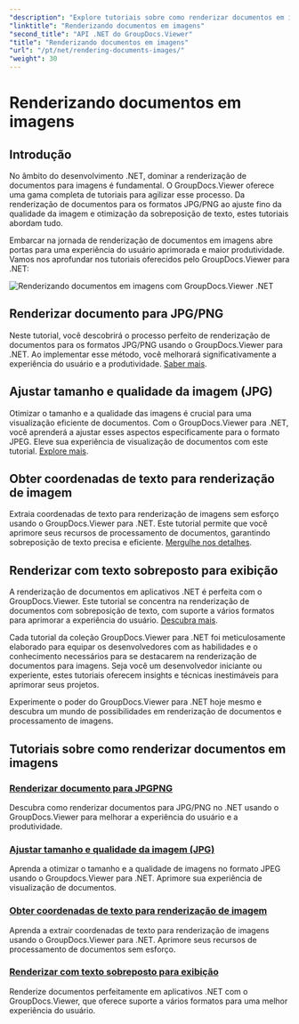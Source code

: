 ```yaml
---
"description": "Explore tutoriais sobre como renderizar documentos em imagens usando o GroupDocs.Viewer para .NET. Otimize a qualidade das imagens, extraia coordenadas de texto e aprimore a experiência do usuário."
"linktitle": "Renderizando documentos em imagens"
"second_title": "API .NET do GroupDocs.Viewer"
"title": "Renderizando documentos em imagens"
"url": "/pt/net/rendering-documents-images/"
"weight": 30
---
```


# Renderizando documentos em imagens

## Introdução

No âmbito do desenvolvimento .NET, dominar a renderização de documentos para imagens é fundamental. O GroupDocs.Viewer oferece uma gama completa de tutoriais para agilizar esse processo. Da renderização de documentos para os formatos JPG/PNG ao ajuste fino da qualidade da imagem e otimização da sobreposição de texto, estes tutoriais abordam tudo.

Embarcar na jornada de renderização de documentos em imagens abre portas para uma experiência do usuário aprimorada e maior produtividade. Vamos nos aprofundar nos tutoriais oferecidos pelo GroupDocs.Viewer para .NET:

![Renderizando documentos em imagens com GroupDocs.Viewer .NET](/viewer/rendering-documents-images/image.png)

## Renderizar documento para JPG/PNG
Neste tutorial, você descobrirá o processo perfeito de renderização de documentos para os formatos JPG/PNG usando o GroupDocs.Viewer para .NET. Ao implementar esse método, você melhorará significativamente a experiência do usuário e a produtividade. [Saber mais](./render-jpg-png/).

## Ajustar tamanho e qualidade da imagem (JPG)
Otimizar o tamanho e a qualidade das imagens é crucial para uma visualização eficiente de documentos. Com o GroupDocs.Viewer para .NET, você aprenderá a ajustar esses aspectos especificamente para o formato JPEG. Eleve sua experiência de visualização de documentos com este tutorial. [Explore mais](./adjust-image-size-and-quality-jpg/).

## Obter coordenadas de texto para renderização de imagem
Extraia coordenadas de texto para renderização de imagens sem esforço usando o GroupDocs.Viewer para .NET. Este tutorial permite que você aprimore seus recursos de processamento de documentos, garantindo sobreposição de texto precisa e eficiente. [Mergulhe nos detalhes](./get-text-coordinates-image/).

## Renderizar com texto sobreposto para exibição
A renderização de documentos em aplicativos .NET é perfeita com o GroupDocs.Viewer. Este tutorial se concentra na renderização de documentos com sobreposição de texto, com suporte a vários formatos para aprimorar a experiência do usuário. [Descubra mais](./render-with-text-overlay/).

Cada tutorial da coleção GroupDocs.Viewer para .NET foi meticulosamente elaborado para equipar os desenvolvedores com as habilidades e o conhecimento necessários para se destacarem na renderização de documentos para imagens. Seja você um desenvolvedor iniciante ou experiente, estes tutoriais oferecem insights e técnicas inestimáveis para aprimorar seus projetos.

Experimente o poder do GroupDocs.Viewer para .NET hoje mesmo e descubra um mundo de possibilidades em renderização de documentos e processamento de imagens.

## Tutoriais sobre como renderizar documentos em imagens
### [Renderizar documento para JPGPNG](./render-jpg-png/)
Descubra como renderizar documentos para JPG/PNG no .NET usando o GroupDocs.Viewer para melhorar a experiência do usuário e a produtividade.
### [Ajustar tamanho e qualidade da imagem (JPG)](./adjust-image-size-and-quality-jpg/)
Aprenda a otimizar o tamanho e a qualidade de imagens no formato JPEG usando o Groupdocs.Viewer para .NET. Aprimore sua experiência de visualização de documentos.
### [Obter coordenadas de texto para renderização de imagem](./get-text-coordinates-image/)
Aprenda a extrair coordenadas de texto para renderização de imagens usando o GroupDocs.Viewer para .NET. Aprimore seus recursos de processamento de documentos sem esforço.
### [Renderizar com texto sobreposto para exibição](./render-with-text-overlay/)
Renderize documentos perfeitamente em aplicativos .NET com o GroupDocs.Viewer, que oferece suporte a vários formatos para uma melhor experiência do usuário.